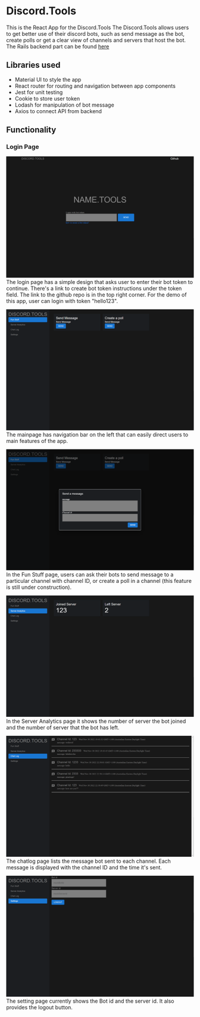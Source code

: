 # Discord.Tools

This is the React App for the Discord.Tools 
The Discord.Tools allows users to get better use of their discord bots, such as send message as the bot, create polls or get a clear view of channels and servers that host the bot.
The Rails backend part can be found [here](https://github.com/ceahs/discord-panel)


## Libraries used
- Material UI to style the app
- React router for routing and navigation between app components
- Jest for unit testing
- Cookie to store user token
- Lodash for manipulation of bot message
- Axios to connect API from backend

## Functionality
### Login Page
![loginPage](public/docs/loginpage.png)
The login page has a simple design that asks user to enter their bot token to continue. There's a link to create bot token instructions under the token field. The link to the github repo is in the top right corner.
For the demo of this app, user can login with token "hello123".

![mainpage](public/docs/funstuffpage.png)
The mainpage has navigation bar on the left that can easily direct users to main features of the app. 

![funstuff](public/docs/sendmessage.png)
In the Fun Stuff page, users can ask their bots to send message to a particular channel with channel ID, or create a poll in a channel (this feature is still under construction).

![ServerAnalytics](public/docs/serverpage.png)
In the Server Analytics page it shows the number of server the bot joined and the number of server that the bot has left.


![chatlog](public/docs/chatlogpage.png)
The chatlog page lists the message bot sent to each channel. Each message is displayed with the channel ID and the time it's sent.

![settings](public/docs/settings.png)
The setting page currently shows the Bot id and the server id. It also provides the logout button.
